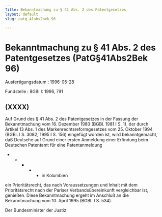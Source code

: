 ```yaml
---
Title: Bekanntmachung zu § 41 Abs. 2 des Patentgesetzes
layout: default
slug: patg_41abs2bek_96

---
```


# Bekanntmachung zu § 41 Abs. 2 des Patentgesetzes (PatG§41Abs2Bek 96)

Ausfertigungsdatum
:   1996-05-28

Fundstelle
:   BGBl I: 1996, 791



## (XXXX)

Auf Grund des § 41 Abs. 2 des Patentgesetzes in der Fassung der
Bekanntmachung vom 16. Dezember 1980 (BGBl. 1981 I S. 1), der durch
Artikel 13 Abs. 1 des Markenrechtsreformgesetzes vom 25. Oktober 1994
(BGBl. I S. 3082, 1995 I S. 156) eingefügt worden ist, wird
bekanntgemacht, daß Deutsche auf Grund einer ersten Anmeldung einer
Erfindung beim Deutschen Patentamt für eine Patentanmeldung

*
    *
        *
            *
                *   in Kolumbien















ein Prioritätsrecht, das nach Voraussetzungen und Inhalt mit dem
Prioritätsrecht nach der Pariser Verbandsübereinkunft vergleichbar
ist, genießen.
Diese Bekanntmachung ergeht im Anschluß an die Bekanntmachung vom 10.
April 1995 (BGBl. I S. 534).

Der Bundesminister der Justiz


